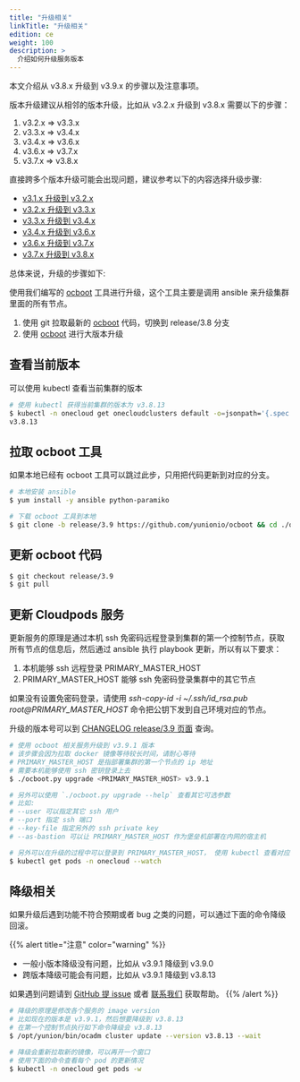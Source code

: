 ```yaml
---
title: "升级相关"
linkTitle: "升级相关"
edition: ce
weight: 100
description: >
  介绍如何升级服务版本
---
```


本文介绍从 v3.8.x 升级到 v3.9.x 的步骤以及注意事项。

版本升级建议从相邻的版本升级，比如从 v3.2.x 升级到 v3.8.x 需要以下的步骤：

1. v3.2.x => v3.3.x
2. v3.3.x => v3.4.x
3. v3.4.x => v3.6.x
4. v3.6.x => v3.7.x
5. v3.7.x => v3.8.x

直接跨多个版本升级可能会出现问题，建议参考以下的内容选择升级步骤:

- [v3.1.x 升级到 v3.2.x](https://www.cloudpods.org/v3.2/docs/setup/upgrade)
- [v3.2.x 升级到 v3.3.x](https://www.cloudpods.org/v3.3/docs/setup/upgrade)
- [v3.3.x 升级到 v3.4.x](https://www.cloudpods.org/v3.4/docs/setup/upgrade)
- [v3.4.x 升级到 v3.6.x](https://www.cloudpods.org/v3.6/zh/docs/setup/upgrade)
- [v3.6.x 升级到 v3.7.x](https://www.cloudpods.org/v3.7/zh/docs/setup/upgrade)
- [v3.7.x 升级到 v3.8.x](https://www.cloudpods.org/v3.8/zh/docs/setup/upgrade)

总体来说，升级的步骤如下:

使用我们编写的 [ocboot](https://github.com/yunionio/ocboot) 工具进行升级，这个工具主要是调用 ansible 来升级集群里面的所有节点。

1. 使用 git 拉取最新的 [ocboot](https://github.com/yunionio/ocboot) 代码，切换到 release/3.8 分支
2. 使用 [ocboot](https://github.com/yunionio/ocboot) 进行大版本升级

## 查看当前版本

可以使用 kubectl 查看当前集群的版本

```bash
# 使用 kubectl 获得当前集群的版本为 v3.8.13
$ kubectl -n onecloud get onecloudclusters default -o=jsonpath='{.spec.version}'
v3.8.13
```

## 拉取 ocboot 工具

如果本地已经有 ocboot 工具可以跳过此步，只用把代码更新到对应的分支。

```bash
# 本地安装 ansible
$ yum install -y ansible python-paramiko

# 下载 ocboot 工具到本地
$ git clone -b release/3.9 https://github.com/yunionio/ocboot && cd ./ocboot
```

## 更新 ocboot 代码

```bash
$ git checkout release/3.9
$ git pull
```

## 更新 Cloudpods 服务

更新服务的原理是通过本机 ssh 免密码远程登录到集群的第一个控制节点，获取所有节点的信息后，然后通过 ansible 执行 playbook 更新，所以有以下要求：

1. 本机能够 ssh 远程登录 PRIMARY_MASTER_HOST
2. PRIMARY_MASTER_HOST 能够 ssh 免密码登录集群中的其它节点

如果没有设置免密码登录，请使用 *ssh-copy-id -i ~/.ssh/id_rsa.pub root@PRIMARY_MASTER_HOST* 命令把公钥下发到自己环境对应的节点。

升级的版本号可以到 [CHANGELOG release/3.9 页面](../../changelog/release-3.9/) 查询。

```bash
# 使用 ocboot 相关服务升级到 v3.9.1 版本
# 该步骤会因为拉取 docker 镜像等待较长时间，请耐心等待
# PRIMARY_MASTER_HOST 是指部署集群的第一个节点的 ip 地址
# 需要本机能够使用 ssh 密钥登录上去
$ ./ocboot.py upgrade <PRIMARY_MASTER_HOST> v3.9.1

# 另外可以使用 `./ocboot.py upgrade --help` 查看其它可选参数
# 比如:
# --user 可以指定其它 ssh 用户
# --port 指定 ssh 端口
# --key-file 指定另外的 ssh private key
# --as-bastion 可以让 PRIMARY_MASTER_HOST 作为堡垒机部署在内网的宿主机

# 另外可以在升级的过程中可以登录到 PRIMARY_MASTER_HOST， 使用 kubectl 查看对应 pods 的升级情况
$ kubectl get pods -n onecloud --watch
```

## 降级相关

如果升级后遇到功能不符合预期或者 bug 之类的问题，可以通过下面的命令降级回滚。

{{% alert title="注意" color="warning" %}}
- 一般小版本降级没有问题，比如从 v3.9.1 降级到 v3.9.0
- 跨版本降级可能会有问题，比如从 v3.9.1 降级到 v3.8.13

如果遇到问题请到 [GitHub 提 issue](https://github.com/yunionio/cloudpods/issues) 或者 [联系我们](/zh/docs/contact) 获取帮助。
{{% /alert %}}

```bash
# 降级的原理是修改各个服务的 image version
# 比如现在的版本是 v3.9.1，然后想要降级到 v3.8.13
# 在第一个控制节点执行如下命令降级会 v3.8.13
$ /opt/yunion/bin/ocadm cluster update --version v3.8.13 --wait

# 降级会重新拉取新的镜像，可以再开一个窗口
# 使用下面的命令查看每个 pod 的更新情况
$ kubectl -n onecloud get pods -w
```
